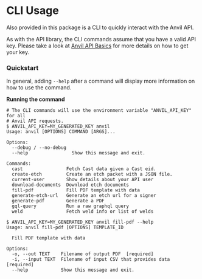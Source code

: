 <h1>CLI Usage</h1>

Also provided in this package is a CLI to quickly interact with the Anvil API.

As with the API library, the CLI commands assume that you have a valid API key. Please take a look
at [Anvil API Basics](https://www.useanvil.com/docs/api/basics) for more details on how to get your key.

### Quickstart

In general, adding `--help` after a command will display more information on how to use the command.

<strong>Running the command</strong>

```shell
# The CLI commands will use the environment variable "ANVIL_API_KEY" for all
# Anvil API requests.
$ ANVIL_API_KEY=MY_GENERATED_KEY anvil
Usage: anvil [OPTIONS] COMMAND [ARGS]...

Options:
  --debug / --no-debug
  --help                Show this message and exit.

Commands:
  cast                Fetch Cast data given a Cast eid.
  create-etch         Create an etch packet with a JSON file.
  current-user        Show details about your API user
  download-documents  Download etch documents
  fill-pdf            Fill PDF template with data
  generate-etch-url   Generate an etch url for a signer
  generate-pdf        Generate a PDF
  gql-query           Run a raw graphql query
  weld                Fetch weld info or list of welds

$ ANVIL_API_KEY=MY_GENERATED_KEY anvil fill-pdf --help
Usage: anvil fill-pdf [OPTIONS] TEMPLATE_ID

  Fill PDF template with data

Options:
  -o, --out TEXT    Filename of output PDF  [required]
  -i, --input TEXT  Filename of input CSV that provides data  [required]
  --help            Show this message and exit.
```
